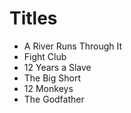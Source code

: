 # Titles

* A River Runs Through It
* Fight Club
* 12 Years a Slave
* The Big Short
* 12 Monkeys
* The Godfather
